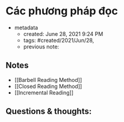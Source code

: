 ---
---

# Các phương pháp đọc 

- metadata
	- created: June 28, 2021 9:24 PM 
	- tags: #created/2021/Jun/28,
	- previous note:

## Notes
- [[Barbell Reading Method]]
- [[Closed Reading Method]]
- [[Incremental Reading]]


## Questions & thoughts:

